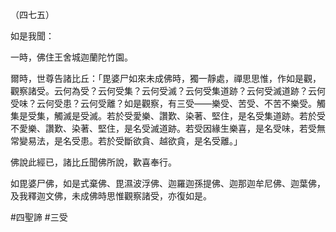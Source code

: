 （四七五）

如是我聞：

一時，佛住王舍城迦蘭陀竹園。

爾時，世尊告諸比丘：「毘婆尸如來未成佛時，獨一靜處，禪思思惟，作如是觀，觀察諸受。云何為受？云何受集？云何受滅？云何受集道跡？云何受滅道跡？云何受味？云何受患？云何受離？如是觀察，有三受——樂受、苦受、不苦不樂受。觸集是受集，觸滅是受滅。若於受愛樂、讚歎、染著、堅住，是名受集道跡。若於受不愛樂、讚歎、染著、堅住，是名受滅道跡。若受因緣生樂喜，是名受味，若受無常變易法，是名受患。若於受斷欲貪、越欲貪，是名受離。」

佛說此經已，諸比丘聞佛所說，歡喜奉行。

如毘婆尸佛，如是式棄佛、毘濕波浮佛、迦羅迦孫提佛、迦那迦牟尼佛、迦葉佛，及我釋迦文佛，未成佛時思惟觀察諸受，亦復如是。










#四聖諦
#三受
